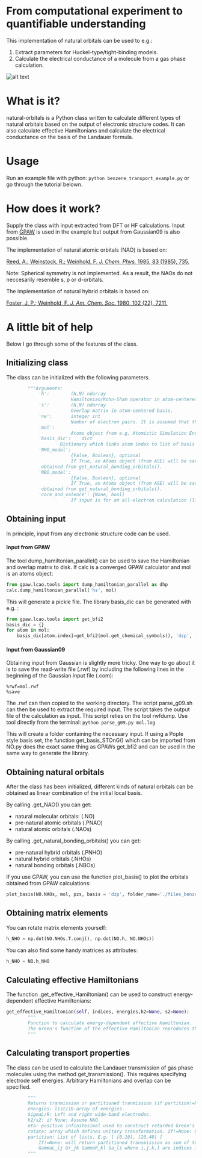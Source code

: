 # From computational experiment to quantifiable understanding

This implementation of natural orbitals can be used to e.g.:

1. Extract parameters for Huckel-type/tight-binding models. 
2. Calculate the electrical conductance of a molecule from a gas phase calculation. 

![alt text](pic.png)


# What is it?
natural-orbitals is a Python class written to calculate different types of natural orbitals based on the output of electronic structure codes. It can also calculate effective Hamiltonians and calculate the electrical conductance on the basis of the Landauer formula. 

# Usage
Run an example file with python: `python benzene_transport_example.py` or go through the tutorial belown. 

# How does it work?
Supply the class with input extracted from DFT or HF calculations. Input from [GPAW](https://wiki.fysik.dtu.dk/gpaw/) is used in the example but output from Gaussian09 is also possible. 

The implementation of natural atomic orbitals (NAO) is based on: 

[Reed, A.; Weinstock, R.; Weinhold, F. _J. Chem. Phys._ 1985, 83 (1985), 735.](http://dx.doi.org/10.1063/1.449486)

Note: Spherical symmetry is not implemented. As a result, the NAOs do not neccesarily resemble s, p or d-orbitals. 

The implementation of natural hybrid orbitals is based on: 

[Foster, J. P.; Weinhold, F. _J. Am. Chem. Soc._ 1980, 102 (22), 7211.](http://dx.doi.org/10.1021/ja00544a007)

# A little bit of help
Below I go through some of the features of the class. 

## Initializing class
The class can be initialized with the following parameters. 

```python 
		"""Arguments:  
			'h':		(N,N) ndarray
						Hamiltonian/Kohn-Sham operator in atom-centered basis.
			's':		(N,N) ndarray
						Overlap matrix in atom-centered basis. 
			'ne':		integer int
						Number of electron pairs. It is assumed that the first 'ne' molecular eigenfunctions of h have occupations 2.0. 
			'mol':		
						Atoms object from e.g. Atomistic Simulation Environment (ASE).
			'basis_dic':	dict
					Dictionary which links atom index to list of basis function indices. Basis function indices associated with each atom must be consequtive.  
			'NHO_model':	
						{False, Boolean}, optional
						If True, an Atoms object (from ASE) will be saved. The ordering of the 'atoms' in this object will have the same ordering as the natural hybrids
			 obtained from get_natural_bonding_orbitals(). 
			'NBO_model':	
						{False, Boolean}, optional
						If True, an Atoms object (from ASE) will be saved. The ordering of the 'atoms' in this object will have the same ordering as the natural bonding orbitals
			 obtained from get_natural_bonding_orbitals(). 
			'core_and_valence': {None, bool)
						If input is for an all-electron calculation (like Gaussian): set this to True."""
```

## Obtaining input
In principle, input from any electronic structure code can be used.
#### Input from GPAW
The tool dump_hamiltonian_parallel() can be used to save the Hamiltonian and overlap matrix to disk. If calc is a converged GPAW calculator and mol is an atoms object:

```python
from gpaw.lcao.tools import dump_hamiltonian_parallel as dhp
calc.dump_hamiltonian_parallel('hs', mol)
```
This will generate a pickle file. The library basis_dic can be generated with e.g. :
```python
from gpaw.lcao.tools import get_bfi2
basis_dic = {}
for atom in mol:
	basis_dic[atom.index]=get_bfi2(mol.get_chemical_symbols(), 'dzp', [atom.index])
```

#### Input from Gaussian09
Obtaining input from Gaussian is slightly more tricky. One way to go about it is to save the read-write file (.rwf) by including the following lines in the beginning of the Gaussian input file (.com):
```
%rwf=mol.rwf
%save
```
The .rwf can then copied to the working directory. The script parse_g09.sh can then be used to extract the required input. The script takes the output file of the calculation as input. This script relies on the tool rwfdump.  Use tool directly from the terminal: 
```python parse_g09.py mol.log```

This will create a folder containing the necessary input. If using a Pople style basis set, the function get_basis_STOnG() which can be imported from NO.py does the exact same thing as GPAWs get_bfi2 and can be used in the same way to generate the library. 

## Obtaining natural orbitals
After the class has been initialized, different kinds of natural orbitals can be obtained as linear combination of the initial local basis. 

By calling .get_NAO() you can get:
* natural molecular orbitals: (.NO)
* pre-natural atomic orbitals (.PNAO)
* natural atomic orbitals (.NAOs)

By calling .get_natural_bonding_orbitals() you can get:
* pre-natural hybrid orbitals (.PNHO)
* natural hybrid orbitals (.NHOs)
* natural bonding orbitals (.NBOs)

If you use GPAW, you can use the function plot_basis() to plot the orbitals obtained from GPAW calculations:
```python
plot_basis(NO.NAOs, mol, pzs, basis = 'dzp', folder_name='./files_benzene/pzs') 
```

## Obtaining matrix elements
You can rotate matrix elements yourself:

```python
h_NHO = np.dot(NO.NHOs.T.conj(), np.dot(NO.h, NO.NHOs))
```

You can also find some handy matrices as attributes: 

```python
h_NHO = NO.h_NHO
```

## Calculating effective Hamiltonians
The function .get_effective_Hamiltonian() can be used to construct energy-dependent effective Hamiltonians:

```python
get_effective_Hamiltonian(self, indices, energies,h2=None, s2=None):
		""" 
		Function to calculate energy-dependent effective Hamiltonian. 
		The Green's function of the effective Hamiltonian reproduces the corresponding retarded Green's function elements of the full non-interacting Hamiltonian. 
		"""
```

## Calculating transport properties
The class can be used to calculate the Landauer transmission of gas phase molecules using the method get_transmission(). This requires specifying electrode self energies. Arbitrary Hamiltonians and overlap can be specified.

```python
		"""
		Returns tranmission or partitioned tranmission (if partition!=None). 
		energies: list/1D-array of energies. 
		SigmaL/R: Left and right wide-band electrodes. 
		h2/s2: if None: Assume NAO. 
		eta: positive infinitesimal used to construct retarded Green's function. 
		rotate: array which defines unitary transformation. If!=None: SigmaL/SigmaR/h/s will be rotated to basis. 
		partition: List of lists. E.g. [ [0,10], [20,40] ] 
			If!=None: will return partitioned transmission as sum of terms 
			GammaL_ij Gr_jk GammaR_kl Ga_li where i,j,k,l are indices in one of the lists. 
		"""
```
